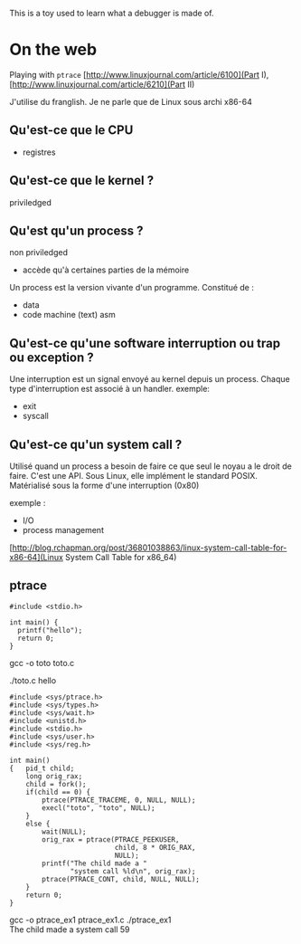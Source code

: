This is a toy used to learn what a debugger is made of.

# On the web 

Playing with `ptrace` [http://www.linuxjournal.com/article/6100](Part I), [http://www.linuxjournal.com/article/6210](Part II)

J'utilise du franglish.
Je ne parle que de Linux sous archi x86-64

## Qu'est-ce que le CPU
- registres

## Qu'est-ce que le kernel ?
priviledged 

## Qu'est qu'un process ?
non priviledged
- accède qu'à certaines parties de la mémoire

Un process est la version vivante d'un programme.
Constitué de :
 - data
 - code machine (text) asm


## Qu'est-ce qu'une software interruption ou trap ou exception ?
Une interruption est un signal envoyé au kernel depuis un process.
Chaque type d'interruption est associé à un handler.
exemple:
 - exit
 - syscall

## Qu'est-ce qu'un system call ?

Utilisé quand un process a besoin de faire ce que seul le noyau a le droit de faire.
C'est une API.
Sous Linux, elle implément le standard POSIX.
Matérialisé sous la forme d'une interruption (0x80)

exemple :
 - I/O
 - process management 

[http://blog.rchapman.org/post/36801038863/linux-system-call-table-for-x86-64](Linux System Call Table for x86_64)

## ptrace

```
#include <stdio.h>

int main() { 
  printf("hello");
  return 0; 
}
```

gcc -o toto toto.c

./toto.c
hello

```
#include <sys/ptrace.h>
#include <sys/types.h>
#include <sys/wait.h>
#include <unistd.h>
#include <stdio.h>
#include <sys/user.h>
#include <sys/reg.h>

int main()
{   pid_t child;
    long orig_rax;
    child = fork();
    if(child == 0) {
        ptrace(PTRACE_TRACEME, 0, NULL, NULL);
        execl("toto", "toto", NULL);
    }
    else {
        wait(NULL);
        orig_rax = ptrace(PTRACE_PEEKUSER,
                          child, 8 * ORIG_RAX,
                          NULL);
        printf("The child made a "
               "system call %ld\n", orig_rax);
        ptrace(PTRACE_CONT, child, NULL, NULL);
    }
    return 0;
}
```

gcc -o ptrace_ex1 ptrace_ex1.c
./ptrace_ex1                  
The child made a system call 59

